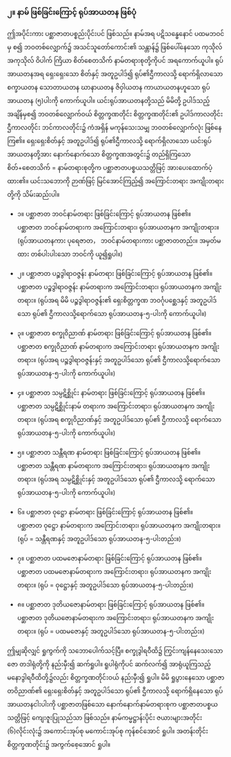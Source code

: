 ### ၂။ နာမ် ဖြစ်ခြင်းကြောင့် ရုပ်အာယတန ဖြစ်ပုံ

ဤအပိုင်းကား ပစ္ဆာဇာတပစ္စည်းပိုင်းပင် ဖြစ်သည်။ 
နာမ်အရ ပဋိသန္ဓေနောင် ပထမဘဝင်မှ စ၍ ဘဝတစ်လျှောက်၌ အသင်သူတော်ကောင်း၏ သန္တာန်၌ ဖြစ်ပေါ်နေသော ကုသိုလ် အကုသိုလ် ဝိပါက် ကြိယာ စိတ်စေတသိက် နာမ်တရားစုတို့ကိုပင် အရကောက်ယူပါ။ 
ရုပ်အာယတနအရ ရှေးရှေးသော စိတ်နှင့် အတူဥပါဒ်၍ ရုပ်၏ဌီကာလသို့ ရောက်ရှိလာသော စက္ခာယတန သောတာယတန ဃာနာယတန ဇိဝှါယတန ကာယာယတနဟူသော ရုပ်အာယတန (၅)ပါးကို ကောက်ယူပါ။ 
ယင်းရုပ်အာယတနတို့သည် မိမိတို့ ဥပါဒ်သည့်အချိန်မှစ၍ ဘဝတစ်လျှောက်ဝယ် စိတ္တက္ခဏတိုင်း စိတ္တက္ခဏတိုင်း၏ ဥပါဒ်ကာလတိုင်း ဌီကာလတိုင်း ဘင်ကာလတိုင်း၌ ကံအရှိန် မကုန်သေးသမျှ ဘဝတစ်လျှောက်လုံး ဖြစ်နေကြ၏။ 
ရှေးရှေးစိတ်နှင့် အတူဥပါဒ်၍ ရုပ်၏ဌီကာလသို့ ရောက်ရှိလာသော ယင်းရုပ်အာယတနတို့အား နောက်နောက်သော စိတ္တက္ခဏအတွင်း၌ တည်ရှိကြသော စိတ်+စေတသိက် = နာမ်တရားစုတို့က ပစ္ဆာဇာတပစ္စယသတ္တိဖြင့် အားပေးထောက်ပံ့ ထား၏။ 
ယင်းသဘောကို ဉာဏ်ဖြင့် မြင်အောင်ကြည့်၍ အကြောင်းတရား အကျိုးတရားတို့ကို သိမ်းဆည်းပါ။

- ၁။ ပစ္ဆာဇာတ ဘဝင်နာမ်တရား ဖြစ်ခြင်းကြောင့် ရုပ်အာယတန ဖြစ်၏။
<br>ပစ္ဆာဇာတ ဘဝင်နာမ်တရားက အကြောင်းတရား၊ ရုပ်အာယတနက အကျိုးတရား။
(ရုပ်အာယတနကား ပုရေဇာတ， ဘဝင်နာမ်တရားကား ပစ္ဆာဇာတတည်း။ အမှတ်မထား တစ်ပါးပါးသော ဘဝင်ကို ယူ၍ရှုပါ။)

- ၂။ ပစ္ဆာဇာတ ပဉ္စဒွါရာဝဇ္ဇန်း နာမ်တရား ဖြစ်ခြင်းကြောင့် ရုပ်အာယတန ဖြစ်၏။
<br>ပစ္ဆာဇာတ ပဉ္စဒွါရာဝဇ္ဇန်း နာမ်တရားက အကြောင်းတရား၊ ရုပ်အာယတနက အကျိုးတရား။
(ရုပ်အရ မိမိ ပဉ္စဒွါရာဝဇ္ဇန်း၏ ရှေးစိတ္တက္ခဏ ဘဝင်္ဂုပစ္ဆေဒနှင့် အတူဥပါဒ်သော ရုပ်၏ ဌီကာလသို့ရောက်သော ရုပ်အာယတန-၅-ပါးကို ကောက်ယူပါ။)

- ၃။ ပစ္ဆာဇာတ စက္ခုဝိညာဏ် နာမ်တရား ဖြစ်ခြင်းကြောင့် ရုပ်အာယတန ဖြစ်၏။
<br>ပစ္ဆာဇာတ စက္ခုဝိညာဏ် နာမ်တရားက အကြောင်းတရား ရုပ်အာယတနက အကျိုးတရား။
(ရုပ်အရ ပဉ္စဒွါရာဝဇ္ဇန်းနှင့် အတူဥပါဒ်သော ရုပ်၏ ဌီကာလသို့ရောက်သော ရုပ်အာယတန-၅-ပါးကို ကောက်ယူပါ။)

- ၄။ ပစ္ဆာဇာတ သမ္ပဋိစ္ဆိုင်း နာမ်တရား ဖြစ်ခြင်းကြောင့် ရုပ်အာယတန ဖြစ်၏။
<br>ပစ္ဆာဇာတ သမ္ပဋိစ္ဆိုင်းနာမ် တရားက အကြောင်းတရား၊ ရုပ်အာယတနက အကျိုးတရား။
(ရုပ်အရ စက္ခုဝိညာဏ်နှင့် အတူဥပါဒ်သော ရုပ်၏ ဌီကာလသို့ ရောက်သော ရုပ်အာယတန-၅-ပါးကို ကောက်ယူပါ။)

- ၅။ ပစ္ဆာဇာတ သန္တီရဏ နာမ်တရား ဖြစ်ခြင်းကြောင့် ရုပ်အာယတန ဖြစ်၏။
<br>ပစ္ဆာဇာတ သန္တီရဏ နာမ်တရားက အကြောင်းတရား၊ ရုပ်အာယတနက အကျိုးတရား။
(ရုပ်အရ သမ္ပဋိစ္ဆိုင်းနှင့် အတူဥပါဒ်သော ရုပ်၏ ဌီကာလသို့ ရောက်သော ရုပ်အာယတန-၅-ပါးကို ကောက်ယူပါ။)

- ၆။ ပစ္ဆာဇာတ ဝုဋ္ဌော နာမ်တရား ဖြစ်ခြင်းကြောင့် ရုပ်အာယတန ဖြစ်၏။
<br>ပစ္ဆာဇာတ ဝုဋ္ဌော နာမ်တရားက အကြောင်းတရား၊ ရုပ်အာယတနက အကျိုးတရား။
(ရုပ် = သန္တီရဏနှင့် အတူဥပါဒ်သော ရုပ်အာယတန-၅-ပါးတည်း။)

- ၇။ ပစ္ဆာဇာတ ပထမဇောနာမ်တရား ဖြစ်ခြင်းကြောင့် ရုပ်အာယတန ဖြစ်၏။
<br>ပစ္ဆာဇာတ ပထမဇောနာမ်တရားက အကြောင်းတရား၊ ရုပ်အာယတနက အကျိုးတရား။
(ရုပ် = ဝုဋ္ဌောနှင့် အတူဥပါဒ်သော ရုပ်အာယတန-၅-ပါးတည်း။)

- ၈။ ပစ္ဆာဇာတ ဒုတိယဇောနာမ်တရား ဖြစ်ခြင်းကြောင့် ရုပ်အာယတန ဖြစ်၏။ 
<br>ပစ္ဆာဇာတ ဒုတိယဇောနာမ်တရားက အကြောင်းတရား၊ ရုပ်အာယတနက အကျိုးတရား။
(ရုပ် = ပထမဇောနှင့် အတူဥပါဒ်သော ရုပ်အာယတန-၅-ပါးတည်း။)

ဤမျှဆိုလျှင် ရှုကွက်ကို သဘောပေါက်သင့်ပြီ။ 
စက္ခုဒွါရဝီထိ၌ ကြွင်းကျန်နေသေးသော ဇော တဒါရုံတို့ကို နည်းမှီး၍ ဆက်ရှုပါ။ 
ရူပါရုံကိုပင် ဆက်လက်၍ အာရုံယူကြသည့် မနောဒွါရဝီထိတို့၌လည်း စိတ္တက္ခဏတိုင်းဝယ် နည်းမှီး၍ ရှုပါ။ 
မိမိ ရှုပွားနေသော ပစ္ဆာဇာတဝိညာဏ်၏ ရှေးရှေးစိတ်နှင့် အတူဥပါဒ်သော ရုပ်၏ ဌီကာလသို့ ရောက်ရှိနေသော ရုပ်အာယတနငါးပါးကို ပစ္ဆာဇာတဖြစ်သော နောက်နောက်နာမ်တရားစုက ပစ္ဆာဇာတပစ္စယသတ္တိဖြင့် ကျေးဇူးပြုသည်သာ ဖြစ်သည်။ 
နာမ်ကမ္မဋ္ဌာန်းပိုင်း ဇယားများအတိုင်း (၆)လိုင်းလုံး၌ အကောင်းအုပ်စု မကောင်းအုပ်စု ကုန်စင်အောင် ရှုပါ။ 
အတန်းတိုင်း စိတ္တက္ခဏတိုင်း၌ အကွက်စေ့အောင် ရှုပါ။